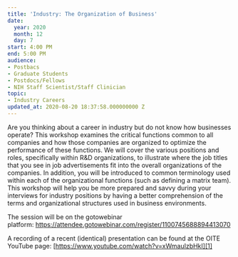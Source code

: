 ```yaml
---
title: 'Industry: The Organization of Business'
date:
  year: 2020
  month: 12
  day: 7
start: 4:00 PM
end: 5:00 PM
audience:
- Postbacs
- Graduate Students
- Postdocs/Fellows
- NIH Staff Scientist/Staff Clinician
topic:
- Industry Careers
updated_at: 2020-08-20 18:37:58.000000000 Z
---
```

Are you thinking about a career in industry but do not know how
businesses operate? This workshop examines the critical functions common
to all companies and how those companies are organized to optimize the
performance of these functions. We will cover the various positions and
roles, specifically within R&amp;D organizations, to illustrate where
the job titles that you see in job advertisements fit into the overall
organizations of the companies. In addition, you will be introduced to
common terminology used within each of the organizational functions
(such as defining a matrix team). This workshop will help you be more
prepared and savvy during your interviews for industry positions by
having a better comprehension of the terms and organizational structures
used in business environments.

The session will be on the gotowebinar
platform: https://attendee.gotowebinar.com/register/1100745688894413070

A recording of a recent (identical) presentation can be found at the
OITE YouTube page: [https://www.youtube.com/watch?v=xWmauIzbHkI][1]



[1]: https://www.youtube.com/watch?v=xWmauIzbHkI
